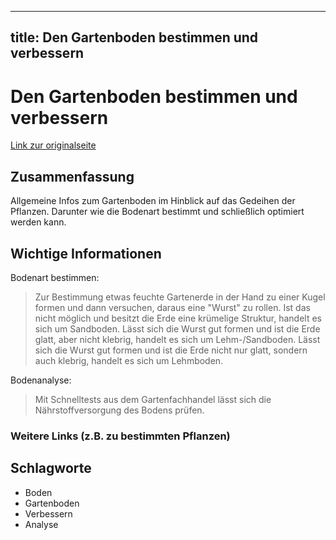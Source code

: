 --------------------
title: Den Gartenboden bestimmen und verbessern
--------------------

# Den Gartenboden bestimmen und verbessern

[Link zur originalseite](https://www.ndr.de/ratgeber/garten/Den-Gartenboden-bestimmen-und-verbessern,gartenboden100.html)

## Zusammenfassung

Allgemeine Infos zum Gartenboden im Hinblick auf das Gedeihen der Pflanzen. 
Darunter wie die Bodenart bestimmt und schließlich optimiert werden kann.

## Wichtige Informationen

Bodenart bestimmen:
> Zur Bestimmung etwas feuchte Gartenerde in der Hand zu einer Kugel formen und dann versuchen, daraus eine "Wurst" zu rollen. Ist das nicht möglich und besitzt die Erde eine krümelige Struktur, handelt es sich um Sandboden. Lässt sich die Wurst gut formen und ist die Erde glatt, aber nicht klebrig, handelt es sich um Lehm-/Sandboden. Lässt sich die Wurst gut formen und ist die Erde nicht nur glatt, sondern auch klebrig, handelt es sich um Lehmboden.

Bodenanalyse:
> Mit Schnelltests aus dem Gartenfachhandel lässt sich die Nährstoffversorgung des Bodens prüfen. 

### Weitere Links (z.B. zu bestimmten Pflanzen)


## Schlagworte

* Boden
* Gartenboden
* Verbessern
* Analyse

